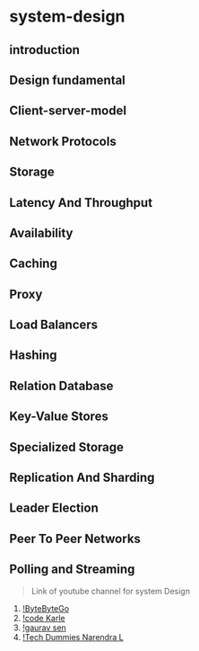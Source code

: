 # system-design
## introduction
## Design fundamental
## Client-server-model
## Network Protocols
## Storage
## Latency And Throughput
## Availability
## Caching
## Proxy
## Load Balancers
## Hashing
## Relation Database
## Key-Value Stores
## Specialized Storage
## Replication And Sharding
## Leader Election
## Peer To Peer Networks
## Polling and Streaming

> Link of youtube channel for system Design

1. [!ByteByteGo](https://www.youtube.com/@ByteByteGo)
2. [!code Karle](https://www.youtube.com/@codeKarle)
3. [!gaurav sen](https://www.youtube.com/@gkcs)
4. [!Tech Dummies Narendra L](https://www.youtube.com/@TechDummiesNarendraL)
